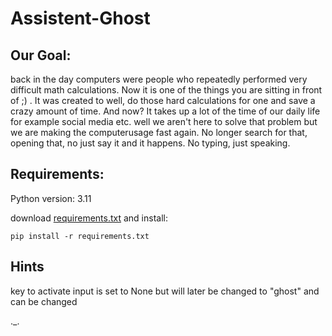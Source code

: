# Assistent-Ghost

## Our Goal:
back in the day computers were people who repeatedly performed very difficult math calculations. Now it is one of the things you are sitting in front of ;) . It was created to well, do those hard calculations for one and save a crazy amount of time. And now? It takes up a lot of the time of our daily life for example social media etc. well we aren't here to solve that problem but we are making the computerusage fast again. No longer search for that, opening that, no just say it and it happens. No typing, just speaking.

## Requirements:

Python version: 3.11

download [requirements.txt](https://github.com/TobiasDemuth/Assistent-Ghost/blob/main/requirements.txt) and install:

	pip install -r requirements.txt

## Hints

key to activate input is set to None but will later be changed to "ghost" and can be changed

._.
